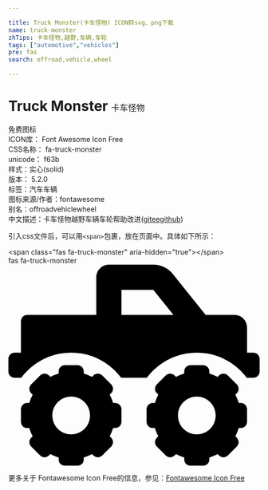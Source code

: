 ```yaml
---

title: Truck Monster(卡车怪物) ICON转svg、png下载
name: truck-monster
zhTips: 卡车怪物,越野,车辆,车轮
tags: ["automotive","vehicles"]
pre: fas
search: offroad,vehicle,wheel

---
```


# Truck Monster  <small style="font-size: 60%;font-weight: 100">卡车怪物</small>


<div class="detail-page">
<p>
<span><span class="badge-success badge">免费图标</span> </span>
<br/>
<span>
ICON库：
<span class="badge-secondary badge">Font Awesome Icon Free</span> 
</span>
<br/>
<span>
CSS名称：
<span class="badge-secondary badge">fa-truck-monster</span> 
</span>
<br/>
<span>
unicode：
<span class="badge-secondary badge">f63b</span> 
<copy-btn content='f63b' btn-title=""></copy-btn>
<copy-btn :content='String.fromCodePoint(parseInt("f63b", 16))' btn-title="复制U"></copy-btn>
</span><br/><span>样式：<span class="badge-light badge">实心(solid)</span></span>
<br/>
<span>
版本：
<span class="badge-secondary badge">5.2.0</span> 
</span><br/><span>标签：<span class="badge-light badge"><router-link to="/tags/automotive.html">汽车</router-link></span><span class="badge-light badge"><router-link to="/tags/vehicles.html">车辆</router-link></span></span>
<br/>
<span>图标来源/作者：<span class="badge-light badge">fontawesome</span></span> 
<br/>
<span>别名：<span class="badge-light badge">offroad</span><span class="badge-light badge">vehicle</span><span class="badge-light badge">wheel</span></span><br/><span class="zh-detail">中文描述：<span class="badge-primary badge">卡车怪物</span><span class="badge-primary badge">越野</span><span class="badge-primary badge">车辆</span><span class="badge-primary badge">车轮</span><span class="help-link"><span>帮助改进</span>(<a href="https://gitee.com/liuwave/icon-helper/edit/master/json/fontawesome/solid/truck-monster.json" target="_blank" rel="noopener noreferrer">gitee</a><a href="https://github.com/liuwave/icon-helper/edit/master/json/fontawesome/solid/truck-monster.json" target="_blank" rel="noopener noreferrer">github</a></span>)</span><br/>
</p>
</div>
<div class="alert alert-dark">
  <i class="fas fa-truck-monster fa-xs"></i>
  <i class="fas fa-truck-monster fa-sm"></i>
  <i class="fas fa-truck-monster fa-lg"></i>
  <i class="fas fa-truck-monster fa-2x"></i>
  <i class="fas fa-truck-monster fa-3x"></i>
  <i class="fas fa-truck-monster fa-5x"></i>
  <i class="fas fa-truck-monster fa-7x"></i>
</div>
<div>
  <p>引入css文件后，可以用<code>&lt;span&gt;</code>包裹，放在页面中。具体如下所示：    
  </p>
  <div class="alert alert-primary" style="font-size: 14px">
    &lt;span class="fas fa-truck-monster" aria-hidden="true"&gt;&lt;/span&gt;
    <copy-btn content='<span class="fas fa-truck-monster" aria-hidden="true"></span>'></copy-btn>
  </div>
  <div class="alert alert-secondary">
    <i class="fas fa-truck-monster"
    style="font-size: 24px"
    aria-hidden="true"></i> fas fa-truck-monster
    <copy-btn content="fas fa-truck-monster" btn-title="复制图标名称"></copy-btn>
  </div>
</div>
<div id="svg" class="svg-wrap">
<svg xmlns="http://www.w3.org/2000/svg" viewBox="0 0 640 512"><path d="M624 224h-16v-64c0-17.67-14.33-32-32-32h-73.6L419.22 24.02A64.025 64.025 0 0 0 369.24 0H256c-17.67 0-32 14.33-32 32v96H48c-8.84 0-16 7.16-16 16v80H16c-8.84 0-16 7.16-16 16v32c0 8.84 7.16 16 16 16h16.72c29.21-38.65 75.1-64 127.28-64s98.07 25.35 127.28 64h65.45c29.21-38.65 75.1-64 127.28-64s98.07 25.35 127.28 64H624c8.84 0 16-7.16 16-16v-32c0-8.84-7.16-16-16-16zm-336-96V64h81.24l51.2 64H288zm304 224h-5.2c-2.2-7.33-5.07-14.28-8.65-20.89l3.67-3.67c6.25-6.25 6.25-16.38 0-22.63l-22.63-22.63c-6.25-6.25-16.38-6.25-22.63 0l-3.67 3.67A110.85 110.85 0 0 0 512 277.2V272c0-8.84-7.16-16-16-16h-32c-8.84 0-16 7.16-16 16v5.2c-7.33 2.2-14.28 5.07-20.89 8.65l-3.67-3.67c-6.25-6.25-16.38-6.25-22.63 0l-22.63 22.63c-6.25 6.25-6.25 16.38 0 22.63l3.67 3.67A110.85 110.85 0 0 0 373.2 352H368c-8.84 0-16 7.16-16 16v32c0 8.84 7.16 16 16 16h5.2c2.2 7.33 5.07 14.28 8.65 20.89l-3.67 3.67c-6.25 6.25-6.25 16.38 0 22.63l22.63 22.63c6.25 6.25 16.38 6.25 22.63 0l3.67-3.67c6.61 3.57 13.57 6.45 20.9 8.65v5.2c0 8.84 7.16 16 16 16h32c8.84 0 16-7.16 16-16v-5.2c7.33-2.2 14.28-5.07 20.9-8.65l3.67 3.67c6.25 6.25 16.38 6.25 22.63 0l22.63-22.63c6.25-6.25 6.25-16.38 0-22.63l-3.67-3.67a110.85 110.85 0 0 0 8.65-20.89h5.2c8.84 0 16-7.16 16-16v-32c-.02-8.84-7.18-16-16.02-16zm-112 80c-26.51 0-48-21.49-48-48s21.49-48 48-48 48 21.49 48 48-21.49 48-48 48zm-208-80h-5.2c-2.2-7.33-5.07-14.28-8.65-20.89l3.67-3.67c6.25-6.25 6.25-16.38 0-22.63l-22.63-22.63c-6.25-6.25-16.38-6.25-22.63 0l-3.67 3.67A110.85 110.85 0 0 0 192 277.2V272c0-8.84-7.16-16-16-16h-32c-8.84 0-16 7.16-16 16v5.2c-7.33 2.2-14.28 5.07-20.89 8.65l-3.67-3.67c-6.25-6.25-16.38-6.25-22.63 0L58.18 304.8c-6.25 6.25-6.25 16.38 0 22.63l3.67 3.67a110.85 110.85 0 0 0-8.65 20.89H48c-8.84 0-16 7.16-16 16v32c0 8.84 7.16 16 16 16h5.2c2.2 7.33 5.07 14.28 8.65 20.89l-3.67 3.67c-6.25 6.25-6.25 16.38 0 22.63l22.63 22.63c6.25 6.25 16.38 6.25 22.63 0l3.67-3.67c6.61 3.57 13.57 6.45 20.9 8.65v5.2c0 8.84 7.16 16 16 16h32c8.84 0 16-7.16 16-16v-5.2c7.33-2.2 14.28-5.07 20.9-8.65l3.67 3.67c6.25 6.25 16.38 6.25 22.63 0l22.63-22.63c6.25-6.25 6.25-16.38 0-22.63l-3.67-3.67a110.85 110.85 0 0 0 8.65-20.89h5.2c8.84 0 16-7.16 16-16v-32C288 359.16 280.84 352 272 352zm-112 80c-26.51 0-48-21.49-48-48s21.49-48 48-48 48 21.49 48 48-21.49 48-48 48z"/></svg>
</div>
<detail full-name='fa-truck-monster'></detail>
    
<div><p>更多关于  Fontawesome Icon Free的信息，参见：<a target="_blank" href="https://iconhelper.cn/fontawesome.html">Fontawesome Icon Free</a>
</p></div>

